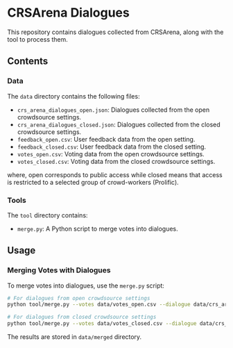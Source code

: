 CRSArena Dialogues
===

This repository contains dialogues collected from CRSArena, along with the tool to process them.


## Contents

### Data

The `data` directory contains the following files:

- `crs_arena_dialogues_open.json`: Dialogues collected from the open crowdsource settings.
- `crs_arena_dialogues_closed.json`: Dialogues collected from the closed crowdsource settings.
- `feedback_open.csv`: User feedback data from the open setting.
- `feedback_closed.csv`: User feedback data from the closed setting.
- `votes_open.csv`: Voting data from the open crowdsource settings.
- `votes_closed.csv`: Voting data from the closed crowdsource settings.

where, open corresponds to public access while closed means that access is restricted to a selected group of crowd-workers (Prolific).

### Tools

The `tool` directory contains:

- `merge.py`: A Python script to merge votes into dialogues.

## Usage

### Merging Votes with Dialogues

To merge votes into dialogues, use the `merge.py` script:
```sh
# For dialogues from open crowdsource settings
python tool/merge.py --votes data/votes_open.csv --dialogue data/crs_arena_dialogues_open.json
```

```sh
# For dialogues from closed crowdsource settings
python tool/merge.py --votes data/votes_closed.csv --dialogue data/crs_arena_dialogues_closed.json
```

The results are stored in `data/merged` directory.